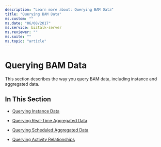 ```yaml
---
description: "Learn more about: Querying BAM Data"
title: "Querying BAM Data"
ms.custom: ""
ms.date: "06/08/2017"
ms.service: biztalk-server
ms.reviewer: ""
ms.suite: ""
ms.topic: "article"
---
```

# Querying BAM Data
This section describes the way you query BAM data, including instance and aggregated data.  
  
## In This Section  
  
-   [Querying Instance Data](../core/querying-instance-data.md)  
  
-   [Querying Real-Time Aggregated Data](../core/querying-real-time-aggregated-data.md)  
  
-   [Querying Scheduled Aggregated Data](../core/querying-scheduled-aggregated-data.md)  
  
-   [Querying Activity Relationships](../core/querying-activity-relationships.md)
